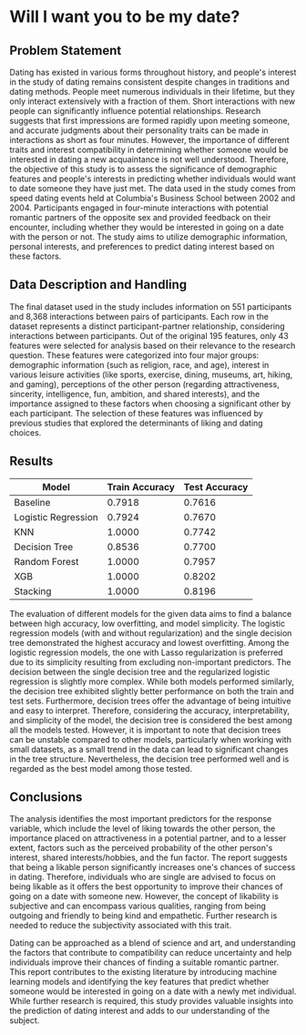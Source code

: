 # Will I want you to be my date?

## Problem Statement

Dating has existed in various forms throughout history, and people's interest in the study of dating remains consistent despite changes in traditions and dating methods. People meet numerous individuals in their lifetime, but they only interact extensively with a fraction of them. Short interactions with new people can significantly influence potential relationships. Research suggests that first impressions are formed rapidly upon meeting someone, and accurate judgments about their personality traits can be made in interactions as short as four minutes. However, the importance of different traits and interest compatibility in determining whether someone would be interested in dating a new acquaintance is not well understood. Therefore, the objective of this study is to assess the significance of demographic features and people's interests in predicting whether individuals would want to date someone they have just met. The data used in the study comes from speed dating events held at Columbia's Business School between 2002 and 2004. Participants engaged in four-minute interactions with potential romantic partners of the opposite sex and provided feedback on their encounter, including whether they would be interested in going on a date with the person or not. The study aims to utilize demographic information, personal interests, and preferences to predict dating interest based on these factors.

## Data Description and Handling

The final dataset used in the study includes information on 551 participants and 8,368 interactions between pairs of participants. Each row in the dataset represents a distinct participant-partner relationship, considering interactions between participants. Out of the original 195 features, only 43 features were selected for analysis based on their relevance to the research question. These features were categorized into four major groups: demographic information (such as religion, race, and age), interest in various leisure activities (like sports, exercise, dining, museums, art, hiking, and gaming), perceptions of the other person (regarding attractiveness, sincerity, intelligence, fun, ambition, and shared interests), and the importance assigned to these factors when choosing a significant other by each participant. The selection of these features was influenced by previous studies that explored the determinants of liking and dating choices.


## Results

|        Model           | Train Accuracy | Test Accuracy |
|------------------------|----------------|---------------|
|       Baseline         |     0.7918     |    0.7616     |
| Logistic Regression    |     0.7924     |    0.7670     |
|          KNN           |     1.0000     |    0.7742     |
|    Decision Tree       |     0.8536     |    0.7700     |
|    Random Forest       |     1.0000     |    0.7957     |
|          XGB           |     1.0000     |    0.8202     |
|       Stacking         |     1.0000     |    0.8196     |


The evaluation of different models for the given data aims to find a balance between high accuracy, low overfitting, and model simplicity. The logistic regression models (with and without regularization) and the single decision tree demonstrated the highest accuracy and lowest overfitting. Among the logistic regression models, the one with Lasso regularization is preferred due to its simplicity resulting from excluding non-important predictors. The decision between the single decision tree and the regularized logistic regression is slightly more complex. While both models performed similarly, the decision tree exhibited slightly better performance on both the train and test sets. Furthermore, decision trees offer the advantage of being intuitive and easy to interpret. Therefore, considering the accuracy, interpretability, and simplicity of the model, the decision tree is considered the best among all the models tested. However, it is important to note that decision trees can be unstable compared to other models, particularly when working with small datasets, as a small trend in the data can lead to significant changes in the tree structure. Nevertheless, the decision tree performed well and is regarded as the best model among those tested.


## Conclusions

The analysis identifies the most important predictors for the response variable, which include the level of liking towards the other person, the importance placed on attractiveness in a potential partner, and to a lesser extent, factors such as the perceived probability of the other person's interest, shared interests/hobbies, and the fun factor. The report suggests that being a likable person significantly increases one's chances of success in dating. Therefore, individuals who are single are advised to focus on being likable as it offers the best opportunity to improve their chances of going on a date with someone new. However, the concept of likability is subjective and can encompass various qualities, ranging from being outgoing and friendly to being kind and empathetic. Further research is needed to reduce the subjectivity associated with this trait.

Dating can be approached as a blend of science and art, and understanding the factors that contribute to compatibility can reduce uncertainty and help individuals improve their chances of finding a suitable romantic partner. This report contributes to the existing literature by introducing machine learning models and identifying the key features that predict whether someone would be interested in going on a date with a newly met individual. While further research is required, this study provides valuable insights into the prediction of dating interest and adds to our understanding of the subject.